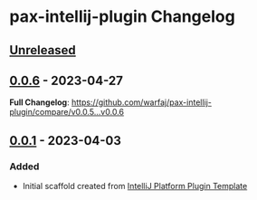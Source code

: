 <!-- Keep a Changelog guide -> https://keepachangelog.com -->

# pax-intellij-plugin Changelog

## [Unreleased]

## [0.0.6] - 2023-04-27
**Full Changelog**: https://github.com/warfaj/pax-intellij-plugin/compare/v0.0.5...v0.0.6

## [0.0.1] - 2023-04-03

### Added
- Initial scaffold created from [IntelliJ Platform Plugin Template](https://github.com/JetBrains/intellij-platform-plugin-template)

[Unreleased]: https://github.com/warfaj/pax-intellij-plugin/compare/v0.0.6...HEAD
[0.0.6]: https://github.com/warfaj/pax-intellij-plugin/compare/v0.0.1...v0.0.6
[0.0.1]: https://github.com/warfaj/pax-intellij-plugin/commits/v0.0.1
